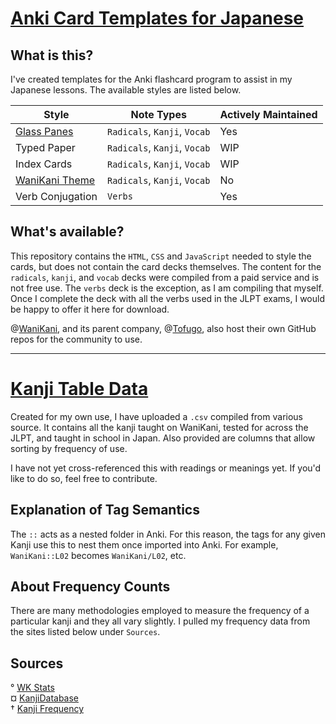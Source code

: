 # [Anki Card Templates for Japanese](https://github.com/WrinkleRelease/anki-cards/tree/main/src/anki)

## What is this?
I've created templates for the Anki flashcard program to assist in my Japanese lessons. The available styles are listed below. 

| Style | Note Types | Actively Maintained |
|-------|------------|---------------------|
| [Glass Panes](https://github.com/WrinkleRelease/anki-cards/tree/main/src/anki/01-glass-panes) | `Radicals`, `Kanji`, `Vocab` | Yes |
| Typed Paper | `Radicals`, `Kanji`, `Vocab` | WIP |
| Index Cards | `Radicals`, `Kanji`, `Vocab` | WIP |
| [WaniKani Theme](https://github.com/WrinkleRelease/anki-cards/tree/main/src/anki/04-wanikani-style) | `Radicals`, `Kanji`, `Vocab` | No|
| Verb Conjugation | `Verbs` | Yes |



## What's available?
This repository contains the `HTML`, `CSS` and `JavaScript` needed to style the cards, but does not contain the card decks themselves. The content for the `radicals`, `kanji`, and `vocab` decks were compiled from a paid service and is not free use. The `verbs` deck is the exception, as I am compiling that myself. Once I complete the deck with all the verbs used in the JLPT exams, I would be happy to offer it here for download.

@[WaniKani](https://github.com/WaniKani), and its parent company, @[Tofugo](https://github.com/tofugu), also host their own GitHub repos for the community to use.

---

# [Kanji Table Data](https://github.com/WrinkleRelease/anki-cards/tree/main/src/data)

Created for my own use, I have uploaded a `.csv` compiled from various source. It contains all the kanji taught on WaniKani, tested for across the JLPT, and taught in school in Japan. Also provided are columns that allow sorting by frequency of use. 

I have not yet cross-referenced this with readings or meanings yet. If you'd like to do so, feel free to contribute. 

## Explanation of Tag Semantics
The `::` acts as a nested folder in Anki. For this reason, the tags for any given Kanji use this to nest them once imported into Anki. For example, `WaniKani::L02` becomes `WaniKani/L02`, etc. 

## About Frequency Counts
There are many methodologies employed to measure the frequency of a particular kanji and they all vary slightly. I pulled my frequency data from the sites listed below under `Sources`. 

## Sources

° [WK Stats](https://www.wkstats.com/)
<br>¤ [KanjiDatabase](https://www.kanjidatabase.com/index.php)
<br>† [Kanji Frequency](https://scriptin.github.io/kanji-frequency/)
